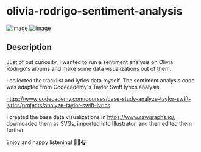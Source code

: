 # olivia-rodrigo-sentiment-analysis

![image](https://github.com/tientle/olivia-rodrigo-sentiment-analysis/assets/71688550/f4ce692a-1443-48ac-8bfd-b242948ae20a)
![image](https://github.com/tientle/olivia-rodrigo-sentiment-analysis/assets/71688550/28431678-561b-4c4d-8fe6-bc2ff29da8f6)


## Description
Just of out curiosity, I wanted to run a sentiment analysis on Olivia Rodrigo's albums and make some data visualizations out of them. 

I collected the tracklist and lyrics data myself. The sentiment analysis code was adapted from Codecademy's Taylor Swift lyrics analysis.

https://www.codecademy.com/courses/case-study-analyze-taylor-swift-lyrics/projects/analyze-taylor-swift-lyrics

I created the base data visualizations in https://www.rawgraphs.io/, downloaded them as SVGs, imported into Illustrator, and then edited them further. 

Enjoy and happy listening! 💜🎶🎧
